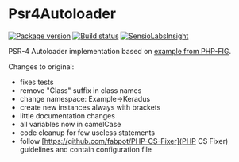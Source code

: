 Psr4Autoloader
==============
[![Package version](http://img.shields.io/packagist/v/keradus/Psr4Autoloader.svg)](https://packagist.org/packages/keradus/Psr4Autoloader)
[![Build status](http://img.shields.io/travis/keradus/Psr4Autoloader/master.svg)](https://travis-ci.org/keradus/Psr4Autoloader)
[![SensioLabsInsight](https://insight.sensiolabs.com/projects/f2d52fb4-2716-4db9-b90e-eb72d50850dc/mini.png)](https://insight.sensiolabs.com/projects/f2d52fb4-2716-4db9-b90e-eb72d50850dc)

PSR-4 Autoloader implementation based on [example from PHP-FIG](https://github.com/php-fig/fig-standards/blob/master/accepted/PSR-4-autoloader-examples.md).

Changes to original:
- fixes tests
- remove "Class" suffix in class names
- change namespace: Example->Keradus
- create new instances always with brackets
- little documentation changes
- all variables now in camelCase
- code cleanup for few useless statements
- follow [https://github.com/fabpot/PHP-CS-Fixer](PHP CS Fixer) guidelines and contain configuration file
